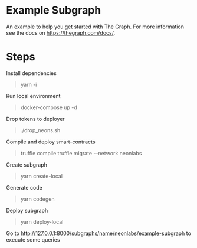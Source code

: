 # Example Subgraph

An example to help you get started with The Graph. For more information see the docs on https://thegraph.com/docs/.

# Steps

Install dependencies
> yarn -i

Run local environment
> docker-compose up -d

Drop tokens to deployer
> ./drop_neons.sh

Compile and deploy smart-contracts
> truffle compile
> truffle migrate --network neonlabs

Create subgraph
> yarn create-local

Generate code
> yarn codegen

Deploy subgraph
> yarn deploy-local

Go to http://127.0.0.1:8000/subgraphs/name/neonlabs/example-subgraph to execute some queries
